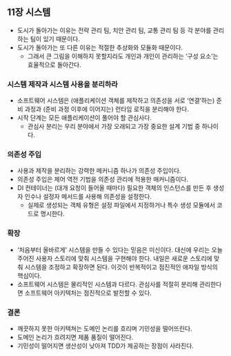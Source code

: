 ## 11장 시스템

- 도시가 돌아가는 이유는 전략 관리 팀, 치안 관리 팀, 교통 관리 팀 등 각 분야를 관리하는 팀이 있기 때문이다.
- 도시가 돌아가는 또 다른 이유는 적절한 추상화와 모듈화 때문이다.
    - 그래서 큰 그림을 이해하지 못할지라도 개인과 개인이 관리하는 ‘구성 요소’는 효율적으로 돌아간다.

### 시스템 제작과 시스템 사용을 분리하라

- 소프트웨어 시스템은 (애플리케이션 객체를 제작하고 의존성을 서로 ‘연결’하는) 준비 과정과 (준비 과정 이후에 이어지는) 런타임 로직을 분리해야 한다.
- 시작 단계는 모든 애플리케이션이 풀어야 할 관심사다.
    - 관심사 분리는 우리 분야에서 가장 오래되고 가장 중요한 설계 기법 중 하나이다.

### 의존성 주입

- 사용과 제작을 분리하는 강력한 메커니즘 하나가 의존성 주입이다.
- 의존성 주입은 제어 역전 기법을 의존성 관리에 적용한 매커니즘이다.
- DI 컨테이너는 (대개 요청이 들어올 때마다) 필요한 객체의 인스턴스를 만든 후 생성자 인수나 설정자 메서드를 사용해 의존성을 설정한다.
    - 실제로 생성되는 객체 유형은 설정 파일에서 지정하거나 특수 생성 모듈에서 코드로 명시한다.

### 확장

- ‘처음부터 올바르게’ 시스템을 만들 수 있다는 믿음은 미신이다. 대신에 우리는 오늘 주어진 사용자 스토리에 맞춰 시스템을 구현해야 한다. 내일은 새로운 스토리에 맞춰 시스템을 조정하고 확장하면 된다. 이것이 반복적이고 점진적인 애자일 방식의 핵심이다.
- 소프트웨어 시스템은 물리적인 시스템과 다르다. 관심사를 적절히 분리해 관리한다면 소프트웨어 아키텍처는 점진적으로 발전할 수 있다.

### 결론

- 깨끗하지 못한 아키텍쳐는 도메인 논리를 흐리며 기민성을 떨어뜨린다.
- 도메인 논리가 흐려지면 제품 품질이 떨어진다.
- 기민성이 떨어지면 생산성이 낮아져 TDD가 제공하는 장점이 사라진다.
